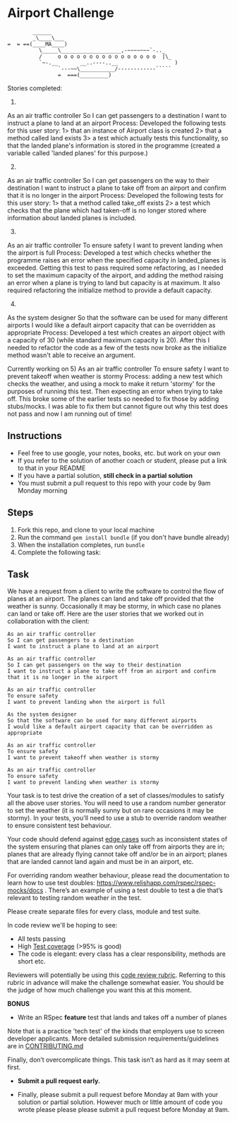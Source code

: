 Airport Challenge
=================

```
        ______
        _\____\___
=  = ==(____MA____)
          \_____\___________________,-~~~~~~~`-.._
          /     o o o o o o o o o o o o o o o o  |\_
          `~-.__       __..----..__                  )
                `---~~\___________/------------`````
                =  ===(_________)

```
Stories completed:

1)
As an air traffic controller
So I can get passengers to a destination
I want to instruct a plane to land at an airport
Process: Developed the following tests for this user story:
  1> that an instance of Airport class is created
  2> that a method called land exists
  3> a test which actually tests this functionality, so that the landed plane's information
     is stored in the programme (created a variable called 'landed planes' for this purpose.)

2)
As an air traffic controller
So I can get passengers on the way to their destination
I want to instruct a plane to take off from an airport and confirm that it is no longer in the airport
Process: Developed the following tests for this user story:
  1> that a method called take_off exists
  2> a test which checks that the plane which had taken-off is no longer stored where information
     about landed planes is included.

3)
As an air traffic controller
To ensure safety
I want to prevent landing when the airport is full
Process: Developed a test which checks whether the programme raises an error when the specified
capacity in landed_planes is exceeded. Getting this test to pass required some refactoring, as
I needed to set the maximum capacity of the airport, and adding the method raising an error when
a plane is trying to land but capacity is at maximum. It also required refactoring the initialize
method to provide a default capacity.

4)
As the system designer
So that the software can be used for many different airports
I would like a default airport capacity that can be overridden as appropriate
Process: Developed a test which creates an airport object with a capacity of 30 (while standard
maximum capacity is 20). After this I needed to refactor the code as a few of the tests now broke
as the initialize method wasn't able to receive an argument.

Currently working on 5)
As an air traffic controller
To ensure safety
I want to prevent takeoff when weather is stormy
Process: adding a new test which checks the weather, and using a mock to make it return 'stormy'
for the purposes of running this test. Then expecting an error when trying to take off. This broke
some of the earlier tests so needed to fix those by adding stubs/mocks. I was able to fix them but
cannot figure out why this test does not pass and now I am running out of time!

Instructions
---------

* Feel free to use google, your notes, books, etc. but work on your own
* If you refer to the solution of another coach or student, please put a link to that in your README
* If you have a partial solution, **still check in a partial solution**
* You must submit a pull request to this repo with your code by 9am Monday morning

Steps
-------

1. Fork this repo, and clone to your local machine
2. Run the command `gem install bundle` (if you don't have bundle already)
3. When the installation completes, run `bundle`
4. Complete the following task:

Task
-----

We have a request from a client to write the software to control the flow of planes at an airport. The planes can land and take off provided that the weather is sunny. Occasionally it may be stormy, in which case no planes can land or take off.  Here are the user stories that we worked out in collaboration with the client:

```
As an air traffic controller
So I can get passengers to a destination
I want to instruct a plane to land at an airport

As an air traffic controller
So I can get passengers on the way to their destination
I want to instruct a plane to take off from an airport and confirm that it is no longer in the airport

As an air traffic controller
To ensure safety
I want to prevent landing when the airport is full

As the system designer
So that the software can be used for many different airports
I would like a default airport capacity that can be overridden as appropriate

As an air traffic controller
To ensure safety
I want to prevent takeoff when weather is stormy

As an air traffic controller
To ensure safety
I want to prevent landing when weather is stormy
```

Your task is to test drive the creation of a set of classes/modules to satisfy all the above user stories. You will need to use a random number generator to set the weather (it is normally sunny but on rare occasions it may be stormy). In your tests, you'll need to use a stub to override random weather to ensure consistent test behaviour.

Your code should defend against [edge cases](http://programmers.stackexchange.com/questions/125587/what-are-the-difference-between-an-edge-case-a-corner-case-a-base-case-and-a-b) such as inconsistent states of the system ensuring that planes can only take off from airports they are in; planes that are already flying cannot take off and/or be in an airport; planes that are landed cannot land again and must be in an airport, etc.

For overriding random weather behaviour, please read the documentation to learn how to use test doubles: https://www.relishapp.com/rspec/rspec-mocks/docs . There’s an example of using a test double to test a die that’s relevant to testing random weather in the test.

Please create separate files for every class, module and test suite.

In code review we'll be hoping to see:

* All tests passing
* High [Test coverage](https://github.com/makersacademy/course/blob/master/pills/test_coverage.md) (>95% is good)
* The code is elegant: every class has a clear responsibility, methods are short etc.

Reviewers will potentially be using this [code review rubric](docs/review.md).  Referring to this rubric in advance will make the challenge somewhat easier.  You should be the judge of how much challenge you want this at this moment.

**BONUS**

* Write an RSpec **feature** test that lands and takes off a number of planes

Note that is a practice 'tech test' of the kinds that employers use to screen developer applicants.  More detailed submission requirements/guidelines are in [CONTRIBUTING.md](CONTRIBUTING.md)

Finally, don’t overcomplicate things. This task isn’t as hard as it may seem at first.

* **Submit a pull request early.**

* Finally, please submit a pull request before Monday at 9am with your solution or partial solution.  However much or little amount of code you wrote please please please submit a pull request before Monday at 9am.
